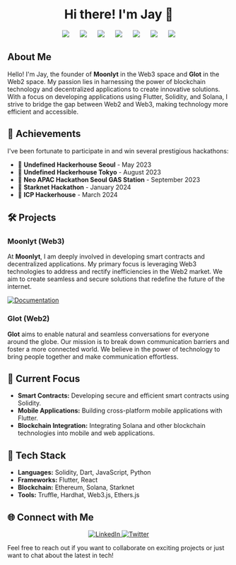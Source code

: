 <h1 align="center">Hi there! I'm Jay 👋</h1>
<p align="center">
    <img src="https://img.shields.io/badge/seoul-000000?style=flat&logo=42&logoColor=white" style="margin: 0 10px;"/>
    <img src="https://img.shields.io/badge/Python-3766AB?style=flat-square&logo=Python&logoColor=white" style="margin: 0 10px;"/>
    <img src="https://img.shields.io/badge/Swift-F05138?style=flat&logo=Swift&logoColor=white" style="margin: 0 10px;"/>
    <img src="https://img.shields.io/badge/C++-00599C?style=flat&logo=C%2B%2B&logoColor=white" style="margin: 0 10px;"/>
    <img src="https://img.shields.io/badge/C-A8B9CC?style=flat&logo=C&logoColor=white" style="margin: 0 10px;"/>
    <img src="https://img.shields.io/badge/Docker-2496ED?style=flat&logo=Docker&logoColor=white" style="margin: 0 10px;"/>
    <img src="https://img.shields.io/badge/Flutter-02569B?style=flat&logo=Flutter&logoColor=white" style="margin: 0 10px;"/>
</p>

## About Me

Hello! I'm Jay, the founder of **Moonlyt** in the Web3 space and **Glot** in the Web2 space. My passion lies in harnessing the power of blockchain technology and decentralized applications to create innovative solutions. With a focus on developing applications using Flutter, Solidity, and Solana, I strive to bridge the gap between Web2 and Web3, making technology more efficient and accessible.

## 🚀 Achievements

I've been fortunate to participate in and win several prestigious hackathons:

- 🥇 **Undefined Hackerhouse Seoul** - May 2023
- 🥇 **Undefined Hackerhouse Tokyo** - August 2023
- 🥇 **Neo APAC Hackathon Seoul GAS Station** - September 2023
- 🥇 **Starknet Hackathon** - January 2024
- 🥇 **ICP Hackerhouse** - March 2024

## 🛠️ Projects

### Moonlyt (Web3)
At **Moonlyt**, I am deeply involved in developing smart contracts and decentralized applications. My primary focus is leveraging Web3 technologies to address and rectify inefficiencies in the Web2 market. We aim to create seamless and secure solutions that redefine the future of the internet.

[![Documentation](https://img.shields.io/badge/docs-Moonlyt-blue?style=for-the-badge)](https://docs.moonlyt.net/)

### Glot (Web2)
**Glot** aims to enable natural and seamless conversations for everyone around the globe. Our mission is to break down communication barriers and foster a more connected world. We believe in the power of technology to bring people together and make communication effortless.

## 💼 Current Focus

- **Smart Contracts:** Developing secure and efficient smart contracts using Solidity.
- **Mobile Applications:** Building cross-platform mobile applications with Flutter.
- **Blockchain Integration:** Integrating Solana and other blockchain technologies into mobile and web applications.

## 🧰 Tech Stack

- **Languages:** Solidity, Dart, JavaScript, Python
- **Frameworks:** Flutter, React
- **Blockchain:** Ethereum, Solana, Starknet
- **Tools:** Truffle, Hardhat, Web3.js, Ethers.js


## 🌐 Connect with Me

<p align="center">
    <a href="https://www.linkedin.com/in/jay-in-seoul/">
        <img src="https://img.shields.io/badge/LinkedIn-0A66C2?style=for-the-badge&logo=LinkedIn&logoColor=white" alt="LinkedIn">
    </a>
    <a href="https://twitter.com/moonlyt_jay/">
        <img src="https://img.shields.io/badge/Twitter-1DA1F2?style=for-the-badge&logo=Twitter&logoColor=white" alt="Twitter">
    </a>
</p>

Feel free to reach out if you want to collaborate on exciting projects or just want to chat about the latest in tech!
